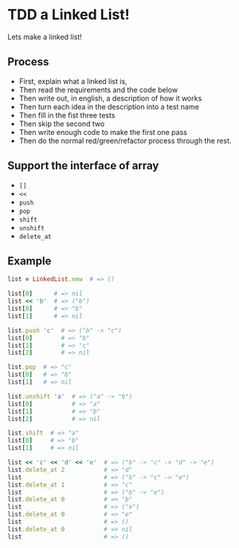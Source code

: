 TDD a Linked List!
==================

Lets make a linked list!

Process
-------

* First, explain what a linked list is,
* Then read the requirements and the code below
* Then write out, in english, a description of how it works
* Then turn each idea in the description into a test name
* Then fill in the fist three tests
* Then skip the second two
* Then write enough code to make the first one pass
* Then do the normal red/green/refactor process through the rest.


Support the interface of array
------------------------------

* `[]`
* `<<`
* `push`
* `pop`
* `shift`
* `unshift`
* `delete_at`


Example
-------

```ruby
list = LinkedList.new  # => ()

list[0]      # => nil
list << 'b'  # => ("b")
list[0]      # => "b"
list[1]      # => nil

list.push 'c'  # => ("b" -> "c")
list[0]        # => "b"
list[1]        # => "c"
list[2]        # => nil

list.pop  # => "c"
list[0]   # => "b"
list[1]   # => nil

list.unshift 'a'  # => ("a" -> "b")
list[0]           # => "a"
list[1]           # => "b"
list[2]           # => nil

list.shift  # => "a"
list[0]     # => "b"
list[1]     # => nil

list << 'c' << 'd' << 'e'  # => ("b" -> "c" -> "d" -> "e")
list.delete_at 2           # => "d"
list                       # => ("b" -> "c" -> "e")
list.delete_at 1           # => "c"
list                       # => ("b" -> "e")
list.delete_at 0           # => "b"
list                       # => ("e")
list.delete_at 0           # => "e"
list                       # => ()
list.delete_at 0           # => nil
list                       # => ()
```
